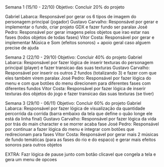 Semana 1 (15/10 - 22/10) 
Objetivo: Concluir 20% do projeto

Gabriel Labarca: Responsável por gerar os 6 tipos de imagem do personagem principal (jogador)
Gustavo Carvalho: Responsável por gerar e implementar o fundo, criar projeto GDX e fazer fundo ser paralax
José Pedro: Responsável por gerar imagens pelos objetos que irao estar nas fases (todos objetos de todas fases)
Vitor Costa: Responsável por gerar e implementar Música e Som (efeitos sonoros) + apoio geral caso alguem precise de ajuda

Semana 2 (22/10 - 29/10) 
Objetivo: Concluir 40% do projeto
Gabriel Labarca: Responsável por fazer lógica de inserir texturas do personagem principal (player) e fazer transicao das suas texturas
Gustavo Carvalho: Responsável por inserir os outros 2 fundos (totalizando 3) e fazer com que eles também virem paralax
José Pedro: Responsável por fazer lógica do menu e com que botões do menu direcionem para diferentes fases com diferentes fundos
Vitor Costa: Responsável por fazer lógica de inserir texturas dos objetos do jogo e fazer transicao das suas texturas (se tiver)

Semana 3 (29/10 - 06/11)
Objetivo: Concluir 60% do projeto
Gabriel Labarca: Responsável por fazer lógica de visualização da quantidade percorrida da corrida (barra embaixo da tela que define o quão longe ele está da linha final)
Gustavo Carvalho: Responsável por fazer lógica da vida por trás do main character e se morrer acaba fase
José Pedro: Responsável por continuar a fazer lógica do menu e integrar com botões que redirecionam para fases
Vitor Costa: Responsável por gerar mais 2 músicas de fundo temáticas (para as fases do rio e do espaco) e gerar mais efeitos sonoros para outros objetos

EXTRA: Fazr lógica de pause junto com botão clicavel que congela a tela e gera um menu de opcoes
